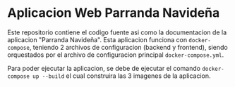 # Aplicacion Web Parranda Navideña
Este repositorio contiene el codigo fuente asi como la documentacion de la aplicacion "Parranda Navideña".
Esta aplicacion funciona con `docker-compose`, teniendo 2 archivos de configuracion (backend y frontend), siendo orquestados por el archivo de configuracion
principal `docker-compose.yml`.

Para poder ejecutar la aplicacion, se debe de ejecutar el comando `docker-compose up --build` el cual construira las 3 imagenes de la aplicacion.
